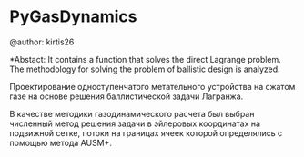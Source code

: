 # PyGasDynamics
@author: kirtis26

*Abstact: It contains a function that solves the direct Lagrange problem. The methodology for solving the problem of ballistic design is analyzed.

Проектирование одноступенчатого метательного устройства на сжатом газе на основе решения баллистической задачи Лагранжа.

В качестве методики газодинамического расчета был выбран численный метод решения задачи в эйлеровых координатах на подвижной сетке, потоки на границах ячеек которой определялись с помощью метода AUSM+.
